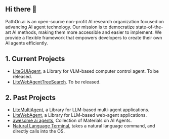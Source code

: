 ## Hi there 👋
PathOn.ai is an open-source non-profit AI research organization focused on advancing AI agent technology. Our mission is to democratize state-of-the-art AI methods, making them more accessible and easier to implement. We provide a flexible framework that empowers developers to create their own AI agents efficiently.

## 1. Current Projects
- [LiteGUIAgent](https://github.com/PathOnAI/LiteGUIAgent), a Library for VLM-based computer control agent. To be released.
- [LiteWebAgentTreeSearch]([https://github.com/PathOnAI/LLMWebAgentTreeSearch](https://github.com/PathOnAI/LiteWebAgentTreeSearch)). To be released.

## 2. Past Projects
- [LiteMultiAgent](https://github.com/PathOnAI/LiteMultiAgent), a Library for LLM-based multi-agent applications.
- [LiteWebAgent](https://github.com/PathOnAI/LiteWebAgent), a Library for LLM-based web-agent applications. 
- [awesome ai agents](https://github.com/PathOnAI/awesome-ai-agents), Collection of Materials on AI Agents.
- [Natural Language Terminal](https://github.com/PathOnAI/NaturalLanguageTerminal), takes a natural language command, and directly calls into the OS.

